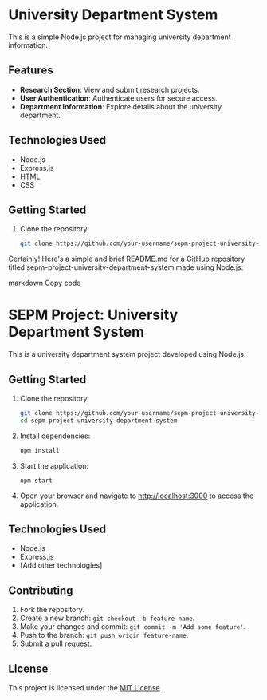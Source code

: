 # University Department System

This is a simple Node.js project for managing university department information.

## Features

- **Research Section**: View and submit research projects.
- **User Authentication**: Authenticate users for secure access.
- **Department Information**: Explore details about the university department.

## Technologies Used

- Node.js
- Express.js
- HTML
- CSS

## Getting Started

1. Clone the repository:

   ```bash
   git clone https://github.com/your-username/sepm-project-university-department-system.git

Certainly! Here's a simple and brief README.md for a GitHub repository titled sepm-project-university-department-system made using Node.js:

markdown
Copy code
# SEPM Project: University Department System

This is a university department system project developed using Node.js.

## Getting Started

1. Clone the repository:

    ```bash
    git clone https://github.com/your-username/sepm-project-university-department-system.git
    cd sepm-project-university-department-system
    ```

2. Install dependencies:

    ```bash
    npm install
    ```

3. Start the application:

    ```bash
    npm start
    ```

4. Open your browser and navigate to [http://localhost:3000](http://localhost:3000) to access the application.

## Technologies Used

- Node.js
- Express.js
- [Add other technologies]

## Contributing

1. Fork the repository.
2. Create a new branch: `git checkout -b feature-name`.
3. Make your changes and commit: `git commit -m 'Add some feature'`.
4. Push to the branch: `git push origin feature-name`.
5. Submit a pull request.

## License

This project is licensed under the [MIT License](LICENSE).
